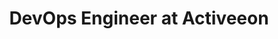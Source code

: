 ---
layout: job
title: DevOps Engineer at Activeeon
company: Activeeon
published: false

job_tags:
    - Java
    - Cloud
    - AI
    - Machine Learning
    - CDI

location:
    city: Sophia Antipolis, France
    type: on-site

position_type: Full-time
contract_type: CDI

salary_range: Competitive, based on experience

application_url: https://www.activeeon.com/about/careers/

date_posted: 2024-11-01
expiration_date: 2025-01-15

description: >
    Join Activeeon's innovative team to develop cutting-edge AI orchestration and workflow automation solutions. As a Senior Java Developer, you'll play a crucial role in enhancing our ProActive AI Orchestration platform, helping clients deploy and scale machine learning workflows across diverse infrastructures.

responsibilities:
    - Design and implement robust, scalable features for our AI orchestration platform
    - Collaborate with cross-functional teams to integrate machine learning pipelines
    - Optimize performance and scalability of distributed computing systems
    - Contribute to the development of our open-source projects
    - Mentor junior developers and participate in code reviews

requirements:
    - 5+ years of experience in Java development
    - Strong understanding of distributed systems and cloud computing
    - Experience with AI/ML technologies and workflows
    - Familiarity with container technologies (e.g., Docker, Kubernetes)
    - Excellent problem-solving skills and attention to detail
    - Proficiency in English (French is a plus but not required)

nice_to_have:
    - Experience with big data technologies (Hadoop, Spark)
    - Knowledge of workflow orchestration tools
    - Contributions to open-source projects
    - Background in high-performance computing (HPC)

benefits:
    - Opportunity to work on cutting-edge AI and automation technologies
    - Participation in international conferences and events
    - Flexible remote work options
    - Competitive salary and benefits package
    - Collaborative and innovative work environment

how_to_apply: >
    If you're passionate about AI, automation, and distributed computing, ActiveEon wants to hear from you! Please submit your CV and a brief cover letter through ActiveEon's careers page, highlighting your relevant experience and why you're excited to join Activeeon.
---